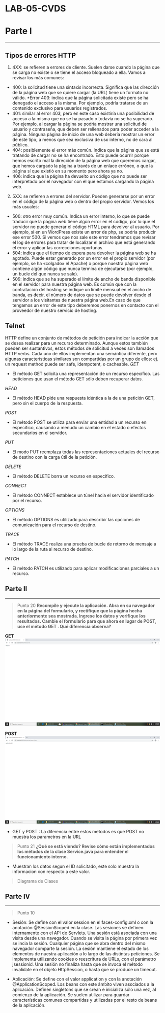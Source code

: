 # LAB-05-CVDS
# Parte I
---
## Tipos de errores HTTP

1. 4XX: se refieren a errores de cliente. Suelen darse cuando la página que se carga no existe o se tiene el acceso bloqueado a ella. Vamos a revisar los más comunes:

* 400: la solicitud tiene una sintaxis incorrecta. Significa que las dirección de la página web que se quiere cargar (la URL) tiene un formato no válido.
*Error 403: indica que la página solicitada existe pero se ha denegado el acceso a la misma. Por ejemplo, podría tratarse de un contenido exclusivo para usuarios registrados.
* 401: similar al error 403, pero en este caso existiría una posibilidad de acceso a la misma que no se ha pasado o todavía no se ha superado. Por ejemplo, al cargar la página se podría mostrar una solicitud de usuario y contraseña, que deben ser rellenados para poder acceder a la página. Ninguna página de inicio de una web debería mostrar un error de este tipo, a menos que sea exclusiva de uso interno, no de cara al público.
* 404: posiblemente el error más común. Indica que la página que se está tratando de cargar no se ha encontrado. Esto puede ocurrir porque hemos escrito mal la dirección de la página web que queremos cargar, que hemos cargado la página a través de un enlace erróneo, o que la página sí que existió en su momento pero ahora ya no.
* 406: indica que la página ha devuelto un código que no puede ser interpretado por el navegador con el que estamos cargando la página web.
2. 5XX: se refieren a errores del servidor. Pueden generarse por un error en el código de la página web o dentro del propio servidor. Vemos los más usuales:
* 500: otro error muy común. Indica un error interno, lo que se puede traducir que la página web tiene algún error en el código, por lo que el servidor no puede generar el código HTML para devolver al usuario. Por ejemplo, si en un WordPress existe un error de php, se podría producir ese error 500. Si vemos que nos sale este error tendremos que revisar el log de errores para tratar de localizar el archivo que está generando el error y aplicar las correcciones oportunas.
* 504: indica que el tiempo de espera para devolver la página web se ha agotado. Puede estar generado por un error en el propio servidor (por ejemplo, se ha «colgado» el Apache) o porque nuestra página web contiene algún código que nunca termina de ejecutarse (por ejemplo, un bucle del que nunca se sale).
* 509: indica que se ha superado el límite de ancho de banda disponible en el servidor para nuestra página web. Es común que con la contratación del hosting se indique un limite mensual en el ancho de banda, es decir, el número de datos que se puede devolver desde el servidor a los visitantes de nuestra página web.En caso de que tengamos un error de este tipo deberemos ponernos en contacto con el proveedor de nuestro servicio de hosting.
## Telnet
HTTP define un conjunto de métodos de petición para indicar la acción que se desea realizar para un recurso determinado. Aunque estos también pueden ser sustantivos, estos métodos de solicitud a veces son llamados HTTP verbs. Cada uno de ellos implementan una semántica diferente, pero algunas características similares son compartidas por un grupo de ellos: ej. un request method puede ser safe, idempotent, o cacheable.
  *GET*

  - El método GET  solicita una representación de un recurso específico. Las peticiones que usan el método GET sólo deben recuperar datos.

  *HEAD*
  - El método HEAD pide una respuesta idéntica a la de una petición GET, pero sin el cuerpo de la respuesta.

  *POST*
  - El método POST se utiliza para enviar una entidad a un recurso en específico, causando a menudo un cambio en el estado o efectos secundarios en el servidor.

  *PUT*
  - El modo PUT reemplaza todas las representaciones actuales del recurso de destino con la carga útil de la petición.

  *DELETE*
  - El método DELETE borra un recurso en específico.

  *CONNECT*
  - El método CONNECT establece un túnel hacia el servidor identificado por el recurso.

  *OPTIONS*
  - El método OPTIONS es utilizado para describir las opciones de comunicación para el recurso de destino.

  *TRACE*
  - El método TRACE  realiza una prueba de bucle de retorno de mensaje a lo largo de la ruta al recurso de destino.

  *PATCH*
  - El método PATCH  es utilizado para aplicar modificaciones parciales a un recurso.

## Parte II
---
> Punto 20
**Recompile y ejecute la aplicación. Abra en su navegador en la página del formulario, y rectifique que la página hecha anteriormente sea mostrada. Ingrese los datos y verifique los resultados. Cambie el formulario para que ahora en lugar de POST, use el método GET . Qué diferencia observa?**

**GET**
![Image](https://github.com/VerboCamacho/LAB-05-CVDS/blob/master/Imagenes/Capture.PNG)

**POST**
![Image](https://github.com/VerboCamacho/LAB-05-CVDS/blob/master/Imagenes/Capture1.PNG)

* GET y POST : La diferencia entre estos metodos es que POST no muestra los parametros en la URL

> Punto 21
**¿Qué se está viendo? Revise cómo están implementados los métodos de la clase Service.java para entender el funcionamiento interno.**

* Muestran los datos segun el ID solicitado, este solo muestra la informacion con respecto a este valor.

> Diagrama de Clases
## Parte IV
---
> Punto 10

- Sesión: Se define con el valor session en el faces-config.xml o con la anotación @SessionScoped en la clase. Las sesiones se definen internamente con el API de Servlets. Una sesión está asociada con una visita desde una navegador. Cuando se visita la página por primera vez se incia la sesión. Cualquier página que se abra dentro del mismo navegador comparte la sesión. La sesión mantiene el estado de los elementos de nuestra aplicación a lo largo de las distintas peticiones. Se implementa utilizando cookies o reescritura de URLs, con el parámetro jsessionid. Una sesión no finaliza hasta que se invoca el método invalidate en el objeto HttpSession, o hasta que se produce un timeout.

- Aplicación: Se define con el valor application y con la anotación @ApplicationScoped. Los beans con este ámbito viven asociados a la aplicación. Definen singletons que se crean e inicializa sólo una vez, al comienzo de la aplicación. Se suelen utilizar para guardar características comunes compartidas y utilizadas por el resto de beans de la aplicación.
